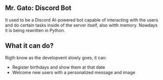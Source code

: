 ## Mr. Gato: Discord Bot
It used to be a Discord AI-powered bot capable of interacting with the users and do certain tasks inside of the server itself, also witth memory. Nowdays it is being rewritten in Python.

## What it can do? 
Rigth know as the developvent slowly goes, it can:
- Register birthdays and show them at that date
- Welcome new users with a personalized message and image
